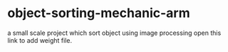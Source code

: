 # object-sorting-mechanic-arm
a small scale project which sort object using image processing 
open this link to add weight file.
